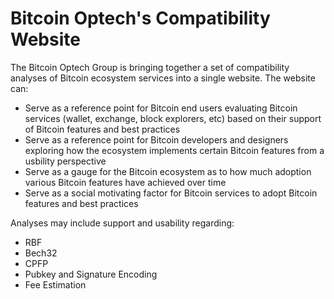 # Bitcoin Optech's Compatibility Website

The Bitcoin Optech Group is bringing together a set of compatibility analyses of Bitcoin ecosystem services into a single website. The website can:

- Serve as a reference point for Bitcoin end users evaluating Bitcoin services (wallet, exchange, block explorers, etc) based on their support of Bitcoin features and best practices
- Serve as a reference point for Bitcoin developers and designers exploring how the ecosystem implements certain Bitcoin features from a usbility perspective
- Serve as a gauge for the Bitcoin ecosystem as to how much adoption various Bitcoin features have achieved over time
- Serve as a social motivating factor for Bitcoin services to adopt Bitcoin features and best practices

Analyses may include support and usability regarding:

- RBF 
- Bech32
- CPFP
- Pubkey and Signature Encoding
- Fee Estimation

